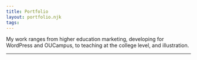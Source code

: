 ```yaml
---
title: Portfolio
layout: portfolio.njk
tags:
---
```

<p class="intro">My work ranges from higher education marketing, developing for WordPress and OUCampus, to teaching at the college level, and illustration.</p>
<hr />